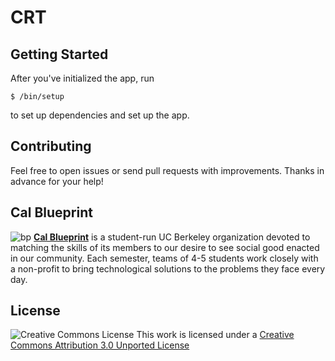 CRT
===

Getting Started
---------------

After you've initialized the app, run

    $ /bin/setup

to set up dependencies and set up the app.

## Contributing

Feel free to open issues or send pull requests with improvements. Thanks in
advance for your help!

## Cal Blueprint
![bp](https://raw.githubusercontent.com/calblueprint/calblueprint.org.old/master/app/assets/images/banner-facebook.png)
**[Cal Blueprint](http://www.calblueprint.org/)** is a student-run UC Berkeley
organization devoted to matching the skills of its members to our desire to see
social good enacted in our community. Each semester, teams of 4-5 students work
closely with a non-profit to bring technological solutions to the problems they
face every day.

## License

![Creative Commons License](http://i.creativecommons.org/l/by/3.0/88x31.png)
This work is licensed under a [Creative Commons Attribution 3.0 Unported
License](http://creativecommons.org/licenses/by/3.0/deed.en_US)
